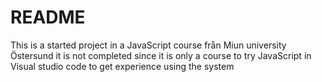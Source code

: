 # README
This is a started project in a JavaScript course från Miun university Östersund
it is not completed since it is only a course to try JavaScript in Visual studio code to get experience using the system
